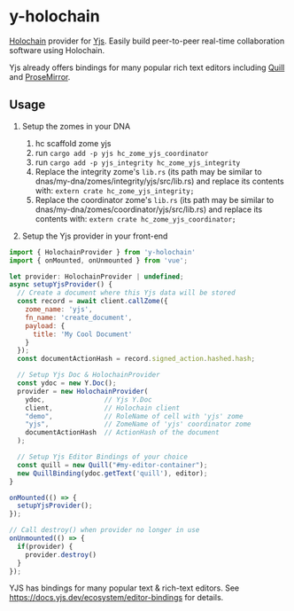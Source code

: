# y-holochain

[Holochain](https://holochain.org/) provider for [Yjs](https://github.com/yjs/yjs). Easily build peer-to-peer real-time collaboration software using Holochain.

Yjs already offers bindings for many popular rich text editors including [Quill](https://quilljs.com/) and [ProseMirror](https://prosemirror.net/).

## Usage

1. Setup the zomes in your DNA
    1. hc scaffold zome yjs
    1. run `cargo add -p yjs hc_zome_yjs_coordinator`
    1. run `cargo add -p yjs_integrity hc_zome_yjs_integrity`
    1. Replace the integrity zome's `lib.rs` (its path may be similar to dnas/my-dna/zomes/integrity/yjs/src/lib.rs) and replace its contents with: `extern crate hc_zome_yjs_integrity;`
    1. Replace the coordinator zome's `lib.rs` (its path may be similar to dnas/my-dna/zomes/coordinator/yjs/src/lib.rs) and replace its contents with: `extern crate hc_zome_yjs_coordinator;`

1. Setup the Yjs provider in your front-end

```js
import { HolochainProvider } from 'y-holochain'
import { onMounted, onUnmounted } from 'vue';

let provider: HolochainProvider | undefined;
async setupYjsProvider() {
  // Create a document where this Yjs data will be stored
  const record = await client.callZome({
    zome_name: 'yjs',
    fn_name: 'create_document',
    payload: {
      title: 'My Cool Document'
    }
  });
  const documentActionHash = record.signed_action.hashed.hash;

  // Setup Yjs Doc & HolochainProvider
  const ydoc = new Y.Doc();
  provider = new HolochainProvider(
    ydoc,               // Yjs Y.Doc
    client,             // Holochain client
    "demo",             // RoleName of cell with 'yjs' zome
    "yjs",              // ZomeName of 'yjs' coordinator zome
    documentActionHash  // ActionHash of the document
  );  

  // Setup Yjs Editor Bindings of your choice
  const quill = new Quill("#my-editor-container");
  new QuillBinding(ydoc.getText('quill'), editor);
}

onMounted(() => {
  setupYjsProvider();
});

// Call destroy() when provider no longer in use
onUnmounted(() => {
  if(provider) {
    provider.destroy()
  }
});
```

YJS has bindings for many popular text & rich-text editors. See https://docs.yjs.dev/ecosystem/editor-bindings for details.